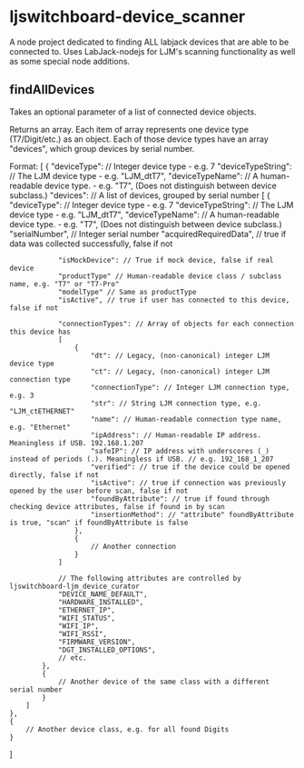 # ljswitchboard-device_scanner
A node project dedicated to finding ALL labjack devices that are able to be connected to.  Uses LabJack-nodejs for LJM's scanning functionality as well as some special node additions.



## findAllDevices
Takes an optional parameter of a list of connected device objects.

Returns an array.
    Each item of array represents one device type (T7/Digit/etc.) as an object.
        Each of those device types have an array "devices", which group devices by serial number.

Format:
[
    {
        "deviceType": // Integer device type - e.g. 7
        "deviceTypeString": // The LJM device type - e.g. "LJM_dtT7",
        "deviceTypeName": // A human-readable device type. - e.g. "T7", (Does not distinguish between device subclass.)
        "devices": // A list of devices, grouped by serial number
        [
            {
                "deviceType": // Integer device type - e.g. 7
                "deviceTypeString": // The LJM device type - e.g. "LJM_dtT7",
                "deviceTypeName": // A human-readable device type. - e.g. "T7", (Does not distinguish between device subclass.)
                "serialNumber", // Integer serial number
                "acquiredRequiredData", // true if data was collected successfully, false if not

                "isMockDevice": // True if mock device, false if real device
                "productType" // Human-readable device class / subclass name, e.g. "T7" or "T7-Pro"
                "modelType" // Same as productType
                "isActive", // true if user has connected to this device, false if not

                "connectionTypes": // Array of objects for each connection this device has
                [
                    {
                        "dt": // Legacy, (non-canonical) integer LJM device type
                        "ct": // Legacy, (non-canonical) integer LJM connection type
                        "connectionType": // Integer LJM connection type, e.g. 3
                        "str": // String LJM connection type, e.g. "LJM_ctETHERNET"
                        "name": // Human-readable connection type name, e.g. "Ethernet"
                        "ipAddress": // Human-readable IP address. Meaningless if USB. 192.168.1.207
                        "safeIP": // IP address with underscores (_) instead of periods (.). Meaningless if USB. // e.g. 192_168_1_207
                        "verified": // true if the device could be opened directly, false if not
                        "isActive": // true if connection was previously opened by the user before scan, false if not
                        "foundByAttribute": // true if found through checking device attributes, false if found in by scan
                        "insertionMethod": // "attribute" foundByAttribute is true, "scan" if foundByAttribute is false
                    },
                    {
                        // Another connection
                    }
                ]

                // The following attributes are controlled by ljswitchboard-ljm_device_curator
                "DEVICE_NAME_DEFAULT",
                "HARDWARE_INSTALLED",
                "ETHERNET_IP",
                "WIFI_STATUS",
                "WIFI_IP",
                "WIFI_RSSI",
                "FIRMWARE_VERSION",
                "DGT_INSTALLED_OPTIONS",
                // etc.
            },
            {
                // Another device of the same class with a different serial number
            }
        ]
    },
    {
        // Another device class, e.g. for all found Digits
    }
]
